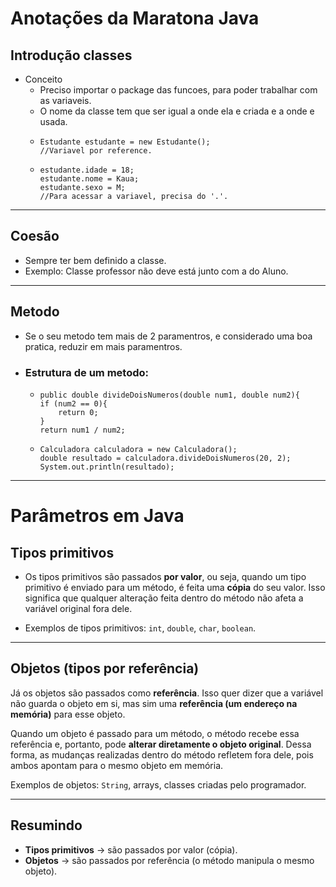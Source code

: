 # Anotações da Maratona Java
## **Introdução classes**

- Conceito
  -  Preciso importar o package das funcoes, para poder trabalhar com as variaveis.
  - O nome da classe tem que ser igual a onde ela e criada e a onde e usada.
  -     Estudante estudante = new Estudante();
        //Variavel por reference.
  -     estudante.idade = 18;
        estudante.nome = Kaua;
        estudante.sexo = M;
        //Para acessar a variavel, precisa do '.'.

---

## **Coesão**

- Sempre ter bem definido a classe.
- Exemplo: Classe professor não deve está junto com a do Aluno.

---

## **Metodo**

- Se o seu metodo tem mais de 2 paramentros, e considerado uma boa pratica, reduzir em mais paramentros.
- ### Estrutura de um metodo:
  -     public double divideDoisNumeros(double num1, double num2){
        if (num2 == 0){
            return 0;
        }
        return num1 / num2;

  -     Calculadora calculadora = new Calculadora();
        double resultado = calculadora.divideDoisNumeros(20, 2);
        System.out.println(resultado);

---

# **Parâmetros em Java**

## Tipos primitivos
- Os tipos primitivos são passados **por valor**, ou seja, quando um tipo primitivo é enviado para um método, é feita uma **cópia** do seu valor. Isso significa que qualquer alteração feita dentro do método não afeta a variável original fora dele.

- Exemplos de tipos primitivos: `int`, `double`, `char`, `boolean`.

---

## Objetos (tipos por referência)
Já os objetos são passados como **referência**. Isso quer dizer que a variável não guarda o objeto em si, mas sim uma **referência (um endereço na memória)** para esse objeto.

Quando um objeto é passado para um método, o método recebe essa referência e, portanto, pode **alterar diretamente o objeto original**. Dessa forma, as mudanças realizadas dentro do método refletem fora dele, pois ambos apontam para o mesmo objeto em memória.

Exemplos de objetos: `String`, arrays, classes criadas pelo programador.

---

##  Resumindo
- **Tipos primitivos** → são passados por valor (cópia).
- **Objetos** → são passados por referência (o método manipula o mesmo objeto).